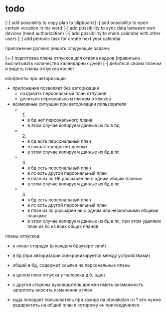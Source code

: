 # todo

[-] add possibility to copy plan to clipboard
[-] add possibility to open certain vocation in ms word
[-] add possibility to sync data between own devices (need authorization)
[-] add possibility to share calendar with other users
[-] add periodic task for create next year calendar

приложение должно решать следующие задачи:

[+-] подготовка плана отпусков для отдела кадров (правильно высчитывать количество календарных дней)
[-] делиться своим планом и видеть планы отпусков коллег

конфликты при авторизации

- приложение позволяет без авторизации
  - создавать персональный план отпусков
  - делиться персональным планом отпусков
- возможные ситуации при авторизации пользователя
  - 1.
    - в бд нет персонального плана
    - в этом случае копируем данные из лс в бд
  - 2.
    - в бд есть персональный план
    - в локалсторэдж нет данных
    - в этом случае копируем данные из бд в лс
  - 3.
    - в бд есть персональный план
    - в лс есть другой персональный план
    - в план из лс НЕ расшарен ни с одним общим планом
    - в этом случае копируем данные из бд в лс
  - 4.
    - в бд есть персональный план
    - в лс есть другой персональный план
    - в план из лс расшарен ни с одним или несколькими общими планами
    - в этом случае копируем данные из бд в лс, при этом удаляем план из лс из всех общих планов

планы отпусков:

- в локал сторадж (в каждом браузере свой)
- в бд (при авторизации синхронизируется между устройствами)
- общий в бд, содержит ссылки на персональные планы

- в целом план отпуска у человека д.б. один
- с другой стороны руководитель должен иметь возможность запретить вносить изменения в план

- куда попадает пользователь при заходе на otpuskplan.ru ? его нужно редиректить на общий план к которому он присоединился.
